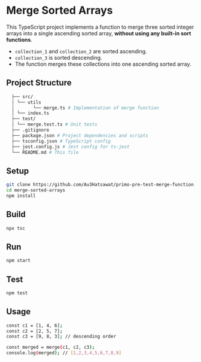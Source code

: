 # Merge Sorted Arrays

This TypeScript project implements a function to merge three sorted integer arrays into a single ascending sorted array, **without using any built-in sort functions**.

- `collection_1` and `collection_2` are sorted ascending.
- `collection_3` is sorted descending.
- The function merges these collections into one ascending sorted array.
  
## Project Structure
```bash
  ├── src/
  │ └── utils
  │       └── merge.ts # Implementation of merge function
  │ └── index.ts
  ├── test/
  │ └── merge.test.ts # Unit tests
  ├── .gitignore
  ├── package.json # Project dependencies and scripts
  ├── tsconfig.json # TypeScript config
  ├── jest.config.js # Jest config for ts-jest
  └── README.md # This file
```

## Setup

```bash
git clone https://github.com/Au3Hatsawat/primo-pre-test-merge-function.git
cd merge-sorted-arrays
npm install
```

## Build

```bash
npx tsc
```

## Run

```bash
npm start
```

## Test

```bash
npm test
```

## Usage

```bash
const c1 = [1, 4, 6];
const c2 = [2, 5, 7];
const c3 = [9, 8, 3]; // descending order

const merged = merge(c1, c2, c3);
console.log(merged); // [1,2,3,4,5,6,7,8,9]
```

